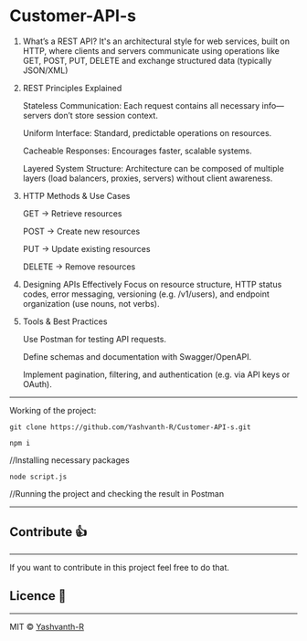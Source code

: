 # Customer-API-s

1. What’s a REST API?
    It's an architectural style for web services, built on HTTP, where clients and servers communicate using operations like GET, POST, PUT, DELETE and exchange structured data (typically JSON/XML)

2. REST Principles Explained

    Stateless Communication: Each request contains all necessary info—servers don’t store session context.

    Uniform Interface: Standard, predictable operations on resources.

    Cacheable Responses: Encourages faster, scalable systems.

    Layered System Structure: Architecture can be composed of multiple layers (load balancers, proxies, servers) without client awareness.

3. HTTP Methods & Use Cases

    GET → Retrieve resources

    POST → Create new resources

    PUT → Update existing resources

    DELETE → Remove resources

4. Designing APIs Effectively
    Focus on resource structure, HTTP status codes, error messaging, versioning (e.g. /v1/users), and endpoint organization (use nouns, not verbs).

5. Tools & Best Practices

    Use Postman for testing API requests.

    Define schemas and documentation with Swagger/OpenAPI.

    Implement pagination, filtering, and authentication (e.g. via API keys or OAuth).

--------------------------------------------------------------------------------------------------------------------------------------------------------------------------------------------------------------------

Working of the project:

```
git clone https://github.com/Yashvanth-R/Customer-API-s.git
```

```
npm i
```
//Installing necessary packages

```
node script.js
```
//Running the project and checking the result in Postman

----------------------------------------------------------------------------------------------------------------------------------------------------------------------------------------------------------------------

## Contribute :thumbsup:
--------------------------------------
If you want to contribute in this project feel free to do that.

## Licence :scroll:
---------------------------------
MIT © [Yashvanth-R](https://github.com/Yashvanth-R)

